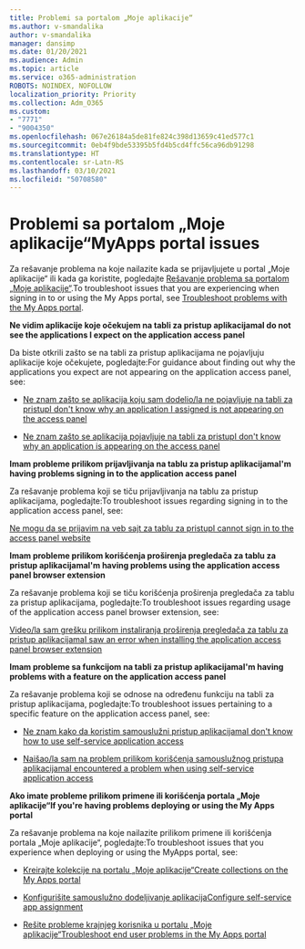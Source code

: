```yaml
---
title: Problemi sa portalom „Moje aplikacije“
ms.author: v-smandalika
author: v-smandalika
manager: dansimp
ms.date: 01/20/2021
ms.audience: Admin
ms.topic: article
ms.service: o365-administration
ROBOTS: NOINDEX, NOFOLLOW
localization_priority: Priority
ms.collection: Adm_O365
ms.custom:
- "7771"
- "9004350"
ms.openlocfilehash: 067e26184a5de81fe824c398d13659c41ed577c1
ms.sourcegitcommit: 0eb4f9bde53395b5fd4b5cd4ffc56ca96db91298
ms.translationtype: HT
ms.contentlocale: sr-Latn-RS
ms.lasthandoff: 03/10/2021
ms.locfileid: "50708580"
---
```

# <a name="myapps-portal-issues"></a><span data-ttu-id="80c5e-102">Problemi sa portalom „Moje aplikacije“</span><span class="sxs-lookup"><span data-stu-id="80c5e-102">MyApps portal issues</span></span>

<span data-ttu-id="80c5e-103">Za rešavanje problema na koje nailazite kada se prijavljujete u portal „Moje aplikacije“ ili kada ga koristite, pogledajte [Rešavanje problema sa portalom „Moje aplikacije“](https://docs.microsoft.com/azure/active-directory/user-help/my-apps-portal-end-user-troubleshoot).</span><span class="sxs-lookup"><span data-stu-id="80c5e-103">To troubleshoot issues that you are experiencing when signing in to or using the My Apps portal, see [Troubleshoot problems with the My Apps portal](https://docs.microsoft.com/azure/active-directory/user-help/my-apps-portal-end-user-troubleshoot).</span></span>

<span data-ttu-id="80c5e-104">**Ne vidim aplikacije koje očekujem na tabli za pristup aplikacijama**</span><span class="sxs-lookup"><span data-stu-id="80c5e-104">**I do not see the applications I expect on the application access panel**</span></span>

<span data-ttu-id="80c5e-105">Da biste otkrili zašto se na tabli za pristup aplikacijama ne pojavljuju aplikacije koje očekujete, pogledajte:</span><span class="sxs-lookup"><span data-stu-id="80c5e-105">For guidance about finding out why the applications you expect are not appearing on the application access panel, see:</span></span>

- [<span data-ttu-id="80c5e-106">Ne znam zašto se aplikacija koju sam dodelio/la ne pojavljuje na tabli za pristup</span><span class="sxs-lookup"><span data-stu-id="80c5e-106">I don't know why an application I assigned is not appearing on the access panel</span></span>](https://docs.microsoft.com/azure/active-directory/manage-apps/application-sign-in-other-problem-access-panel)
     
- [<span data-ttu-id="80c5e-107">Ne znam zašto se aplikacija pojavljuje na tabli za pristup</span><span class="sxs-lookup"><span data-stu-id="80c5e-107">I don't know why an application is appearing on the access panel</span></span>](https://docs.microsoft.com/azure/active-directory/manage-apps/application-sign-in-other-problem-access-panel)

<span data-ttu-id="80c5e-108">**Imam probleme prilikom prijavljivanja na tablu za pristup aplikacijama**</span><span class="sxs-lookup"><span data-stu-id="80c5e-108">**I'm having problems signing in to the application access panel**</span></span>

<span data-ttu-id="80c5e-109">Za rešavanje problema koji se tiču prijavljivanja na tablu za pristup aplikacijama, pogledajte:</span><span class="sxs-lookup"><span data-stu-id="80c5e-109">To troubleshoot issues regarding signing in to the application access panel, see:</span></span>

[<span data-ttu-id="80c5e-110">Ne mogu da se prijavim na veb sajt za tablu za pristup</span><span class="sxs-lookup"><span data-stu-id="80c5e-110">I cannot sign in to the access panel website</span></span>](https://docs.microsoft.com/azure/active-directory/manage-apps/application-sign-in-other-problem-access-panel)

<span data-ttu-id="80c5e-111">**Imam probleme prilikom korišćenja proširenja pregledača za tablu za pristup aplikacijama**</span><span class="sxs-lookup"><span data-stu-id="80c5e-111">**I'm having problems using the application access panel browser extension**</span></span>

<span data-ttu-id="80c5e-112">Za rešavanje problema koji se tiču korišćenja proširenja pregledača za tablu za pristup aplikacijama, pogledajte:</span><span class="sxs-lookup"><span data-stu-id="80c5e-112">To troubleshoot issues regarding usage of the application access panel browser extension, see:</span></span>

[<span data-ttu-id="80c5e-113">Video/la sam grešku prilikom instaliranja proširenja pregledača za tablu za pristup aplikacijama</span><span class="sxs-lookup"><span data-stu-id="80c5e-113">I saw an error when installing the application access panel browser extension</span></span>](https://docs.microsoft.com/azure/active-directory/application-access-panel-extension-problem-installing/)

<span data-ttu-id="80c5e-114">**Imam probleme sa funkcijom na tabli za pristup aplikacijama**</span><span class="sxs-lookup"><span data-stu-id="80c5e-114">**I'm having problems with a feature on the application access panel**</span></span>

<span data-ttu-id="80c5e-115">Za rešavanje problema koji se odnose na određenu funkciju na tabli za pristup aplikacijama, pogledajte:</span><span class="sxs-lookup"><span data-stu-id="80c5e-115">To troubleshoot issues pertaining to a specific feature on the application access panel, see:</span></span>

- [<span data-ttu-id="80c5e-116">Ne znam kako da koristim samouslužni pristup aplikacijama</span><span class="sxs-lookup"><span data-stu-id="80c5e-116">I don't know how to use self-service application access</span></span>](https://docs.microsoft.com/azure/active-directory/manage-apps/access-panel-manage-self-service-access) 

- [<span data-ttu-id="80c5e-117">Naišao/la sam na problem prilikom korišćenja samouslužnog pristupa aplikacijama</span><span class="sxs-lookup"><span data-stu-id="80c5e-117">I encountered a problem when using self-service application access</span></span>](https://docs.microsoft.com/azure/active-directory/manage-apps/access-panel-manage-self-service-access)
    
<span data-ttu-id="80c5e-118">**Ako imate probleme prilikom primene ili korišćenja portala „Moje aplikacije“**</span><span class="sxs-lookup"><span data-stu-id="80c5e-118">**If you're having problems deploying or using the My Apps portal**</span></span>

<span data-ttu-id="80c5e-119">Za rešavanje problema na koje nailazite prilikom primene ili korišćenja portala „Moje aplikacije“, pogledajte:</span><span class="sxs-lookup"><span data-stu-id="80c5e-119">To troubleshoot issues that you experience when deploying or using the MyApps portal, see:</span></span>

- [<span data-ttu-id="80c5e-120">Kreirajte kolekcije na portalu „Moje aplikacije“</span><span class="sxs-lookup"><span data-stu-id="80c5e-120">Create collections on the My Apps portal</span></span>](https://docs.microsoft.com/azure/active-directory/manage-apps/access-panel-collections) 
    
- [<span data-ttu-id="80c5e-121">Konfigurišite samouslužno dodeljivanje aplikacija</span><span class="sxs-lookup"><span data-stu-id="80c5e-121">Configure self-service app assignment</span></span>](https://docs.microsoft.com/azure/active-directory/manage-apps/manage-self-service-access)
     
- [<span data-ttu-id="80c5e-122">Rešite probleme krajnjeg korisnika u portalu „Moje aplikacije“</span><span class="sxs-lookup"><span data-stu-id="80c5e-122">Troubleshoot end user problems in the My Apps portal</span></span>](https://docs.microsoft.com/azure/active-directory/user-help/my-apps-portal-end-user-troubleshoot)



